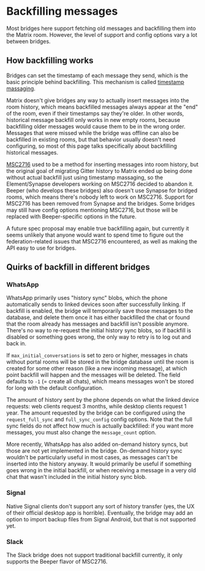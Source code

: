 # Backfilling messages
Most bridges here support fetching old messages and backfilling them into the
Matrix room. However, the level of support and config options vary a lot
between bridges.

## How backfilling works
Bridges can set the timestamp of each message they send, which is the basic
principle behind backfilling. This mechanism is called [timestamp massaging].

Matrix doesn't give bridges any way to actually insert messages into the room
history, which means backfilled messages always appear at the "end" of the
room, even if their timestamps say they're older. In other words, historical
message backfill only works in new empty rooms, because backfilling older
messages would cause them to be in the wrong order. Messages that were missed
while the bridge was offline can also be backfilled in existing rooms, but that
behavior usually doesn't need configuring, so most of this page talks
specifically about backfilling historical messages.

[MSC2716] used to be a method for inserting messages into room history, but the
original goal of migrating Gitter history to Matrix ended up being done without
actual backfill just using timestamp massaging, so the Element/Synapse
developers working on MSC2716 decided to abandon it. Beeper (who develops these
bridges) also doesn't use Synapse for bridged rooms, which means there's nobody
left to work on MSC2716. Support for MSC2716 has been removed from Synapse and
the bridges. Some bridges may still have config options mentioning MSC2716, but
those will be replaced with Beeper-specific options in the future.

A future spec proposal may enable true backfilling again, but currently it
seems unlikely that anyone would want to spend time to figure out the
federation-related issues that MSC2716 encountered, as well as making the API
easy to use for bridges.

[timestamp massaging]: https://spec.matrix.org/v1.8/application-service-api/#timestamp-massaging
[MSC2716]: https://github.com/matrix-org/matrix-spec-proposals/pull/2716

## Quirks of backfill in different bridges

### WhatsApp
WhatsApp primarily uses "history sync" blobs, which the phone automatically
sends to linked devices soon after successfully linking. If backfill is
enabled, the bridge will temporarily save those messages to the database, and
delete them once it has either backfilled the chat or found that the room
already has messages and backfill isn't possible anymore. There's no way to
re-request the initial history sync blobs, so if backfill is disabled or
something goes wrong, the only way to retry is to log out and back in.

If `max_initial_conversations` is set to zero or higher, messages in chats
without portal rooms will be stored in the bridge database until the room is
created for some other reason (like a new incoming message), at which point
backfill will happen and the messages will be deleted. The field defaults to
`-1` (= create all chats), which means messages won't be stored for long with
the default configuration.

The amount of history sent by the phone depends on what the linked device
requests: web clients request 3 months, while desktop clients request 1 year.
The amount requested by the bridge can be configured using the
`request_full_sync` and `full_sync_config` config options. Note that the full
sync fields do not affect how much is actually backfilled: if you want more
messages, you must also change the `message_count` option.

More recently, WhatsApp has also added on-demand history syncs, but those are
not yet implemented in the bridge. On-demand history sync wouldn't be
particularly useful in most cases, as messages can't be inserted into the
history anyway. It would primarily be useful if something goes wrong in the
initial backfill, or when receiving a message in a very old chat that wasn't
included in the initial history sync blob.

### Signal
Native Signal clients don't support any sort of history transfer (yes, the UX
of their official desktop app is horrible). Eventually, the bridge may add an
option to import backup files from Signal Android, but that is not supported
yet.

### Slack
The Slack bridge does not support traditional backfill currently, it only
supports the Beeper flavor of MSC2716.

